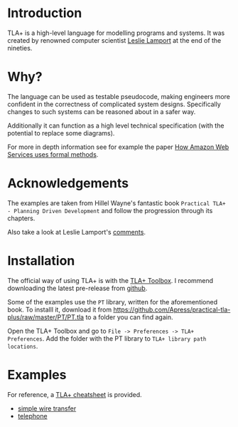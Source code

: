 # Introduction

TLA+ is a high-level language for modelling programs and systems. It was created
by renowned computer scientist [Leslie Lamport](https://lamport.org/) at the end
of the nineties.

# Why?

The language can be used as testable pseudocode, making engineers more confident
in the correctness of complicated system designs. Specifically changes to such
systems can be reasoned about in a safer way.

Additionally it can function as a high level technical specification (with the
potential to replace some diagrams).

For more in depth information see for example the paper
[How Amazon Web Services uses formal methods](https://www.amazon.science/publications/how-amazon-web-services-uses-formal-methods).

# Acknowledgements

The examples are taken from Hillel Wayne's fantastic book
`Practical TLA+ - Planning Driven Development` and follow the progression
through its chapters.

Also take a look at Leslie Lamport's
[comments](https://lamport.azurewebsites.net/tla/practical-tla.html).

# Installation

The official way of using TLA+ is with the
[TLA+ Toolbox](https://lamport.azurewebsites.net/tla/toolbox.html). I recommend
downloading the latest pre-release from
[github](https://github.com/tlaplus/tlaplus/releases).

Some of the examples use the `PT` library, written for the aforementioned book.
To installl it, download it from
https://github.com/Apress/practical-tla-plus/raw/master/PT/PT.tla to a folder
you can find again.

Open the TLA+ Toolbox and go to `File -> Preferences -> TLA+ Preferences`. Add
the folder with the PT library to `TLA+ library path locations`.

# Examples

For reference, a [TLA+ cheatsheet](./tla+-cheatsheet.md) is provided.

- [simple wire transfer](./examples/00_simple_wire_transfer/)
- [telephone](./examples/01_telephone/)
